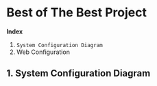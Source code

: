 # Best of The Best Project

**Index**

1. `System Configuration Diagram`
2. Web Configuration



## 1. System Configuration Diagram



